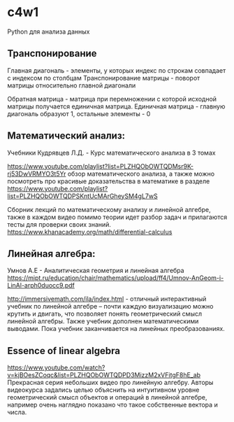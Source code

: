# c4w1
Python для анализа данных

Транспонирование
----------------
Главная диагональ - элементы, у которых индекс по строкам совпадает с индексом по столбцам
Транспонирование матрицы - поворот матрицы относительно главной диагонали

Обратная матрица - матрица при перемножении с которой исходной матрицы получается единичная матрица.
Единичная матрица - главную диагональ образуют 1, остальные элементы - 0

Математический анализ:
----------------------
Учебники Кудрявцев Л.Д. - Курс математического анализа в 3 томах

https://www.youtube.com/playlist?list=PLZHQObOWTQDMsr9K-rj53DwVRMYO3t5Yr
обзор математического анализа, а также можно посмотреть про красивые доказательства в математике в разделе
https://www.youtube.com/playlist?list=PLZHQObOWTQDPSKntUcMArGheySM4gL7wS

Сборник лекций по математическому анализу и линейной алгебре, также в каждом видео помимо теории идет разбор задач и прилагаются тесты для проверки своих знаний.
https://www.khanacademy.org/math/differential-calculus

Линейная алгебра:
-----------------
Умнов А.Е - Аналитическая геометрия и линейная алгебра 
https://mipt.ru/education/chair/mathematics/upload/ff4/Umnov-AnGeom-i-LinAl-arph0duocc9.pdf

http://immersivemath.com/ila/index.html - 
отличный интерактивный учебник по линейной алгебре – почти каждую визуализацию можно крутить и двигать, что позволяет понять геометрический смысл линейной алгебры. Также учебник дополнен математическими выводами. Пока учебник заканчивается на линейных преобразованиях.

Essence of linear algebra
-------------------------
https://www.youtube.com/watch?v=kjBOesZCoqc&list=PLZHQObOWTQDPD3MizzM2xVFitgF8hE_ab
Прекрасная серия небольших видео про линейную алгебру. Авторы видеокурса задались целью объяснить на интуитивном уровне геометрический смысл объектов и операций в линейной алгебре, например очень наглядно показано что такое собственные вектора и числа.

